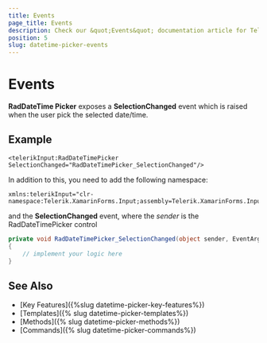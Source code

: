 ```yaml
---
title: Events
page_title: Events
description: Check our &quot;Events&quot; documentation article for Telerik DateTimePicker for Xamarin control.
position: 5
slug: datetime-picker-events
---
```


# Events

**RadDateTime Picker** exposes a **SelectionChanged** event which is raised when the user pick the selected date/time.

## Example

```XAML
<telerikInput:RadDateTimePicker SelectionChanged="RadDateTimePicker_SelectionChanged"/>
```

In addition to this, you need to add the following namespace:

```XAML
xmlns:telerikInput="clr-namespace:Telerik.XamarinForms.Input;assembly=Telerik.XamarinForms.Input"
```

and the **SelectionChanged** event, where the *sender* is the RadDateTimePicker control

```C#
private void RadDateTimePicker_SelectionChanged(object sender, EventArgs e)
{
	// implement your logic here
}
```

## See Also

- [Key Features]({%slug datetime-picker-key-features%})
- [Templates]({% slug datetime-picker-templates%})
- [Methods]({% slug datetime-picker-methods%})
- [Commands]({% slug datetime-picker-commands%})